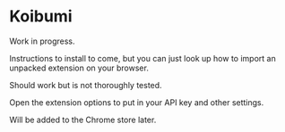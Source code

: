 # Koibumi

Work in progress.

Instructions to install to come, but you can just look up how to import an
unpacked extension on your browser.

Should work but is not thoroughly tested.

Open the extension options to put in your API key and other settings.

Will be added to the Chrome store later.
